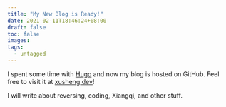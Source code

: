 ```yaml
---
title: "My New Blog is Ready!"
date: 2021-02-11T18:46:24+08:00
draft: false
toc: false
images:
tags:
  - untagged
---
```


I spent some time with [Hugo](https://gohugo.io/) and now my blog is hosted on GitHub. Feel free to visit it at [xusheng.dev](https://xusheng.dev)!

I will write about reversing, coding, Xiangqi, and other stuff.